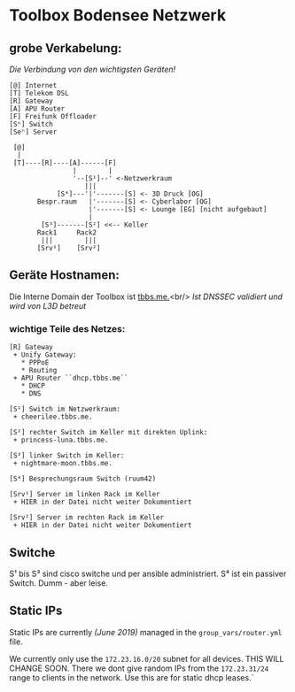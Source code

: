  Toolbox Bodensee Netzwerk
=========================

## grobe Verkabelung:

*Die Verbindung von den wichtigsten Geräten!*

```
[@] Internet
[T] Telekom DSL
[R] Gateway
[A] APU Router
[F] Freifunk Offloader
[Sⁿ] Switch
[Seⁿ] Server

 [@]
  |
 [T]----[R]----[A]------[F]
                |        |
                '--[S¹]--' <-Netzwerkraum
                   |||
            [S⁴]---'|'-------[S] <- 3D Druck [OG]      
       Bespr.raum   |'-------[S] <- Cyberlabor [OG]
                    |'-------[S] <- Lounge [EG] [nicht aufgebaut]
                    |
        [S³]-------[S²] <<-- Keller
       Rack1     Rack2
        |||        |||
       [Srv¹]    [Srv²]
 ```

## Geräte Hostnamen:

Die Interne Domain der Toolbox ist [tbbs.me.](https://tbbs.me.)<br/>
*Ist DNSSEC validiert und wird von L3D betreut*

### wichtige Teile des Netzes:

```
[R] Gateway
 + Unify Gateway:
   * PPPoE 
   * Routing
 + APU Router ``dhcp.tbbs.me``
   * DHCP
   * DNS

[S¹] Switch im Netzwerkraum:
 + cheerilee.tbbs.me.

[S²] rechter Switch im Keller mit direkten Uplink:
 + princess-luna.tbbs.me.

[S³] linker Switch im Keller:
 + nightmare-moon.tbbs.me.

[S⁴] Besprechungsraum Switch (ruum42)

[Srv¹] Server im linken Rack im Keller
 + HIER in der Datei nicht weiter Dokumentiert

[Srv²] Server im rechten Rack im Keller
 + HIER in der Datei nicht weiter Dokumentiert
```


 Switche
----
S¹ bis S³ sind cisco switche und per ansible administriert. S⁴ ist ein passiver Switch. Dumm - aber leise.

 Static IPs
--------------
Static IPs are currently *(June 2019)* managed in the ``group_vars/router.yml`` file.

We currently only use the ``172.23.16.0/20`` subnet for all devices. THIS WILL CHANGE SOON.
There we dont give random IPs from the ``172.23.31/24`` range to clients in the network. Use this are for static dhcp leases.`
